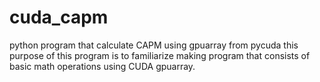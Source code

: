 # cuda_capm

python program that calculate CAPM using gpuarray from pycuda
this purpose of this program is to familiarize making program that consists of basic math operations using CUDA gpuarray.
